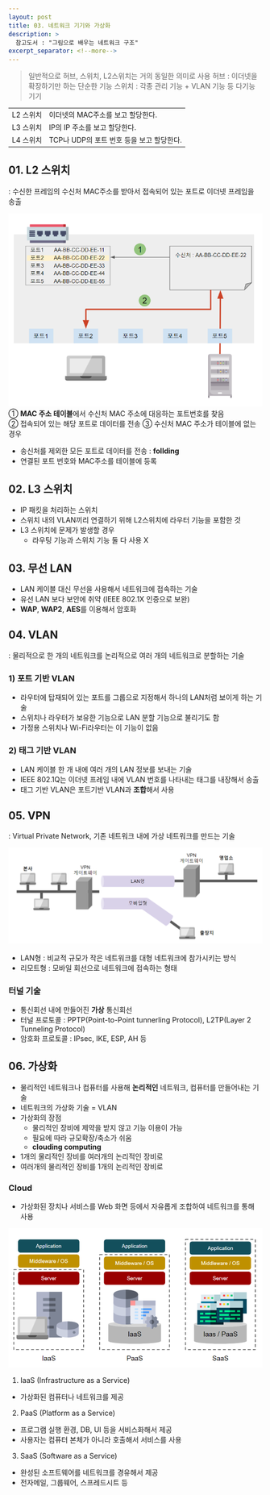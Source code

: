 ```yaml
---
layout: post
title: 03. 네트워크 기기와 가상화
description: >
  참고도서 : "그림으로 배우는 네트워크 구조"
excerpt_separator: <!--more-->
---
```

<!--more-->

> 일반적으로 허브, 스위치, L2스위치는 거의 동일한 의미로 사용
> 허브 :  이더넷을 확장하기만 하는 단순한 기능
> 스위치 : 각종 관리 기능 + VLAN 기능 등 다기능 기기

|||
|---|---|
|L2 스위치|이더넷의 MAC주소를 보고 할당한다.|
|L3 스위치|IP의 IP 주소를 보고 할당한다.|
|L4 스위치|TCP나 UDP의 포트 번호 등을 보고 할당한다.|



## 01. L2 스위치
: 수신한 프레임의 수신처 MAC주소를 받아서 접속되어 있는 포트로 이더넷 프레임을 송출
   

![L2](../img/0301.png)
① **MAC 주소 테이블**에서 수신처 MAC 주소에 대응하는 포트번호를 찾음   
② 접속되어 있는 해당 포트로 데이터를 전송
③ 수신처 MAC 주소가 테이블에 없는 경우   
  - 송신처를 제외한 모든 포트로 데이터를 전송 : **follding**
  - 연결된 포트 번호와 MAC주소를 테이블에 등록


## 02. L3 스위치
- IP 패킷을 처리하는 스위치
- 스위치 내의 VLAN끼리 연결하기 위해 L2스위치에 라우터 기능을 포함한 것
- L3 스위치에 문제가 발생할 경우
    - 라우팅 기능과 스위치 기능 둘 다 사용 X

## 03. 무선 LAN
- LAN 케이블 대신 무선을 사용해서 네트워크에 접속하는 기술
- 유선 LAN 보다 보안에 취약 (IEEE 802.1X 인증으로 보완)
- **WAP**, **WAP2**, **AES**를 이용해서 암호화

## 04. VLAN
: 물리적으로 한 개의 네트워크를 논리적으로 여러 개의 네트워크로 분할하는 기술

### 1) 포트 기반 VLAN
- 라우터에 탑재되어 있는 포트를 그룹으로 지정해서 하나의 LAN처럼 보이게 하는 기술
- 스위치나 라우터가 보유한 기능으로 LAN 분할 기능으로 불리기도 함
- 가정용 스위치나 Wi-Fi라우터는 이 기능이 없음

### 2) 태그 기반 VLAN
- LAN 케이블 한 개 내에 여러 개의 LAN 정보를 보내는 기술
- IEEE 802.1Q는 이더넷 프레임 내에 VLAN 번호를 나타내는 태그를 내장해서 송출
- 태그 기반 VLAN은 포트기반 VLAN과 **조합**해서 사용

## 05. VPN
: Virtual Private Network, 기존 네트워크 내에 가상 네트워크를 만드는 기술

![VPN](../img/0302.png)
- LAN형 : 비교적 규모가 작은 네트워크를 대형 네트워크에 참가시키는 방식
- 리모트형 : 모바일 회선으로 네트워크에 접속하는 형태

### 터널 기술
- 통신회선 내에 만들어진 **가상** 통신회선
- 터널 프로토콜 : PPTP(Point-to-Point tunnerling Protocol), L2TP(Layer 2 Tunneling Protocol)
- 암호화 프로토콜 : IPsec, IKE, ESP, AH 등

## 06. 가상화
- 물리적인 네트워크나 컴퓨터를 사용해 **논리적인** 네트워크, 컴퓨터를 만들어내는 기술
- 네트워크의 가상화 기술 = VLAN
- 가상화의 장점
    - 물리적인 장비에 제약을 받지 않고 기능 이용이 가능
    - 필요에 따라 규모확장/축소가 쉬움
    - **clouding computing**
- 1개의 물리적인 장비를 여러개의 논리적인 장비로
- 여러개의 물리적인 장비를 1개의 논리적인 장비로

### **Cloud**
- 가상화된 장치나 서비스를 Web 화면 등에서 자유롭게 조합하여 네트워크를 통해 사용

![cloud](../img/0303.png)

1. IaaS (Infrastructure as a Service)
- 가상화된 컴퓨터나 네트워크를 제공

2. PaaS (Platform as a Service)
- 프로그램 실행 환경, DB, UI 등을 서비스화해서 제공
- 사용자는 컴퓨터 본체가 아니라 호출해서 서비스를 사용

3. SaaS (Software as a Service)
- 완성된 소프트웨어를 네트워크를 경유해서 제공
- 전자메일, 그룹웨어, 스프레드시트 등
